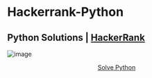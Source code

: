# Hackerrank-Python


## Python Solutions | <a href="https://www.hackerrank.com/" target="_blank">HackerRank</a>

![image](https://user-images.githubusercontent.com/118390636/212944131-58a3dba5-5076-41fa-a001-23d561b9da8a.png)

<p align="center">
  <a href="https://www.hackerrank.com/domains/python?filters%5Bstatus%5D%5B%5D=unsolved&badge_type=python" target="_blank">Solve Python</a>
</p>
